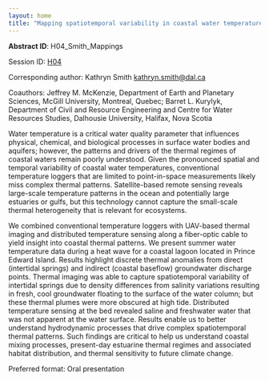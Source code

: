 ```yaml
---
layout: home
title: "Mapping spatiotemporal variability in coastal water temperatures using UAV-based thermal imaging and fiber-optic thermal sensing"
---
```



**Abstract ID**: H04_Smith_Mappings

Session ID: [H04](.)

Corresponding author: Kathryn Smith <a href="mailto:kathryn.smith@dal.ca">kathryn.smith@dal.ca</a>

Coauthors: Jeffrey M. McKenzie, Department of Earth and Planetary Sciences, McGill University, Montreal, Quebec; Barret L. Kurylyk, Department of Civil and Resource Engineering and Centre for Water Resources Studies, Dalhousie University, Halifax, Nova Scotia 

Water temperature is a critical water quality parameter that influences physical, chemical, and biological processes in surface water bodies and aquifers; however, the patterns and drivers of the thermal regimes of coastal waters remain poorly understood. Given the pronounced spatial and temporal variability of coastal water temperatures, conventional temperature loggers that are limited to point-in-space measurements likely miss complex thermal patterns. Satellite-based remote sensing reveals large-scale temperature patterns in the ocean and potentially large estuaries or gulfs, but this technology cannot capture the small-scale thermal heterogeneity that is relevant for ecosystems.
 
 We combined conventional temperature loggers with UAV-based thermal imaging and distributed temperature sensing along a fiber-optic cable to yield insight into coastal thermal patterns. We present summer water temperature data during a heat wave for a coastal lagoon located in Prince Edward Island. Results highlight discrete thermal anomalies from direct (intertidal springs) and indirect (coastal baseflow) groundwater discharge points. Thermal imaging was able to capture spatiotemporal variability of intertidal springs due to density differences from salinity variations resulting in fresh, cool groundwater floating to the surface of the water column; but these thermal plumes were more obscured at high tide. Distributed temperature sensing at the bed revealed saline and freshwater water that was not apparent at the water surface. Results enable us to better understand hydrodynamic processes that drive complex spatiotemporal thermal patterns. Such findings are critical to help us understand coastal mixing processes, present-day estuarine thermal regimes and associated habitat distribution, and thermal sensitivity to future climate change.

Preferred format: Oral presentation
